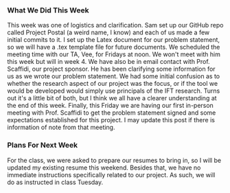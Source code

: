 ### What We Did This Week
This week was one of logistics and clarification. Sam set up our GitHub repo called Project Postal (a weird name, I know) and each of us made a few initial commits to it. I set up the Latex document for our problem statement, so we will have a .tex template file for future documents. We scheduled the meeting time with our TA, Vee, for Fridays at noon. We won't meet with him this week but will in week 4. We have also be in email contact with Prof. Scaffidi, our project sponsor. He has been clarifying some information for us as we wrote our problem statement. We had some initial confusion as to whether the research aspect of our project was the focus, or if the tool we would be developed would simply use principals of the IFT research. Turns out it's a little bit of both, but I think we all have a clearer understanding at the end of this week. Finally, this Friday we are having our first in-person meeting with Prof. Scaffidi to get the problem statement signed and some expectations established for this project. I may update this post if there is information of note from that meeting.

### Plans For Next Week
For the class, we were asked to prepare our resumes to bring in, so I will be updated my existing resume this weekend. Besides that, we have no immediate instructions specifically related to our project. As such, we will do as instructed in class Tuesday.
